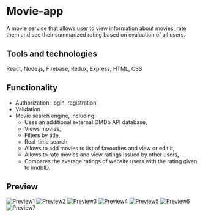 # Movie-app

A movie service that allows user to view information about movies, rate them and see their summarized rating based on evaluation of all users.

## Tools and technologies

React, Node.js, Firebase, Redux, Express, HTML, CSS

## Functionality
* Authorization: login, registration,
* Validation
* Movie search engine, including:
  * Uses an additional external OMDb API database,
  * Views movies,
  * Filters by title,
  * Real-time search,
  * Allows to add movies to list of favourites and view or edit it,
  * Allows to rate movies and view ratings issued by other users,
  * Compares the average ratings of website users with the rating given to imdbID.

## Preview
![Preview1](https://i.imgur.com/0EFtfdX.png)
![Preview2](https://i.imgur.com/kgeV05q.png?1)
![Preview3](https://i.imgur.com/bV3od6W.png)
![Preview4](https://i.imgur.com/icrZNTI.png)
![Preview5](https://i.imgur.com/cvTsrWF.png)
![Preview6](https://i.imgur.com/yZOcjys.png)
![Preview7](https://i.imgur.com/nBXWyHP.png)

